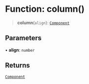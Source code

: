 # Function: column()

> **column**(`align`): [`Component`](/api/classes/Component)

## Parameters

• **align**: `number`

## Returns

[`Component`](/api/classes/Component)
